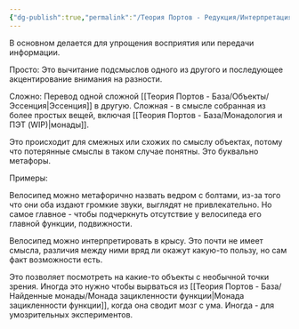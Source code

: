 ```yaml
---
{"dg-publish":true,"permalink":"/Теория Портов - Редукция/Интерпретация/"}
---
```


В основном делается для упрощения восприятия или передачи информации.

Просто: Это вычитание подсмыслов одного из другого и последующее акцентирование внимания на разности.

Сложно:
Перевод одной сложной [[Теория Портов - База/Объекты/Эссенция\|Эссенция]] в другую.
Сложная - в смысле собранная из более простых вещей, включая [[Теория Портов - База/Монадология и ПЭТ (WIP)\|монады]].

 Это происходит для смежных или схожих по смыслу объектах, потому что потерянные смыслы в таком случае понятны. Это буквально метафоры.

Примеры:

Велосипед можно метафорично назвать ведром с болтами, из-за того что они оба издают громкие звуки, выглядят не привлекательно.
Но самое главное - чтобы подчеркнуть отсутствие у велосипеда его главной функции, подвижности.

Велосипед можно интерпретировать в крысу. Это почти не имеет смысла, различия между ними вряд ли окажут какую-то пользу, но сам факт возможности есть.

Это позволяет посмотреть на какие-то объекты с необычной точки зрения. Иногда это нужно чтобы вырваться из [[Теория Портов - База/Найденные монады/Монада зацикленности функции\|Монада зацикленности функции]], когда она сводит мозг с ума. Иногда - для умозрительных экспериментов.